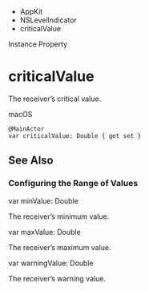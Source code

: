 

- AppKit
- NSLevelIndicator
-  criticalValue 

Instance Property

# criticalValue

The receiver’s critical value.

macOS

``` source
@MainActor
var criticalValue: Double { get set }
```

## See Also

### Configuring the Range of Values

var minValue: Double

The receiver’s minimum value.

var maxValue: Double

The receiver’s maximum value.

var warningValue: Double

The receiver’s warning value.

